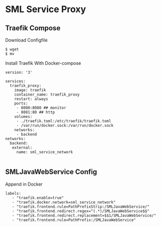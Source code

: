 # SML Service Proxy

## Traefik Compose

Download Configfile
```
$ wget  
$ mv 
```

Install Traefik With Docker-compose

```
version: '3'

services:
  traefik_proxy:
    image: traefik
    container_name: traefik_proxy
    restart: always
    ports:
     - 8080:8080 ## monitor
     - 8081:80 ## http
    volumes:
     - ./traefik.toml:/etc/traefik/traefik.toml
     - /var/run/docker.sock:/var/run/docker.sock
    networks:
     - backend
networks:
  backend:
   external:
     name: sml_service_network
     
```

## SMLJavaWebService Config


Append in Docker
```
labels:
   - "traefik.enable=true"
   - "traefik.docker.network=sml_service_network"
   - "traefik.frontend.rule=PathPrefixStrip:/SMLJavaWebService/"
   - "traefik.frontend.redirect.regex=^(.*)/SMLJavaWebService$$"
   - "traefik.frontend.redirect.replacement=$$1/SMLJavaWebService/"
   - "traefik.frontend.rule=PathPrefix:/SMLJavaWebService"

```
